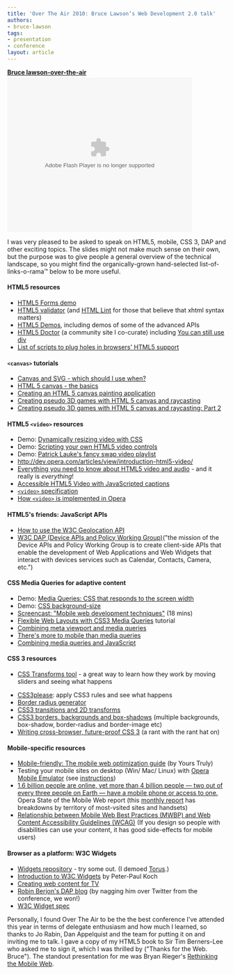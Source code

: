 ```yaml
---
title: 'Over The Air 2010: Bruce Lawson’s Web Development 2.0 talk'
authors:
- bruce-lawson
tags:
- presentation
- conference
layout: article
---
```

<div style="width:425px" id="__ss_5172939"><strong style="display:block;margin:12px 0 4px"><a href="http://www.slideshare.net/brucelawson/bruce-lawsonovertheair" title="Bruce lawson-over-the-air">Bruce lawson-over-the-air</a></strong><object id="__sse5172939" width="425" height="355"><param name="movie" value="http://static.slidesharecdn.com/swf/ssplayer2.swf?doc=bruce-lawson-over-the-air-100910084935-phpapp02&amp;rel=0&amp;stripped_title=bruce-lawsonovertheair" /><param name="allowFullScreen" value="true" /><param name="allowScriptAccess" value="never" /><embed name="__sse5172939" src="http://static.slidesharecdn.com/swf/ssplayer2.swf?doc=bruce-lawson-over-the-air-100910084935-phpapp02&amp;rel=0&amp;stripped_title=bruce-lawsonovertheair" type="application/x-shockwave-flash" allowfullscreen="true" width="425" height="355" allowscriptaccess="never" /></object></div>

<p>I was very pleased to be asked to speak on HTML5, mobile, CSS 3, DAP and other exciting  topics. The  slides might not make much sense on their own, but the purpose was to give people a general overview of the technical landscape, so you might find the organically-grown hand-selected list-of-links-o-rama™ below to be more useful.</p>
<h4>HTML5 resources</h4>
<ul>
<li>
<a href="http://people.opera.com/brucel/demo/html5-forms-LWS-demo.html">HTML5 Forms demo</a></li>

<li>
<a href="http://html5.validator.nu/">HTML5 validator</a> (and <a href="http://www.htmllint.com/">HTML Lint</a> for those that believe that xhtml syntax matters)</li>
<li>
<a href="http://html5demos.com/">HTML5 Demos</a>, including demos of some of the advanced APIs</li>

<li>
<a href="http://html5doctor.com/">HTML5 Doctor</a> (a community site I co-curate) including <a href="http://html5doctor.com/you-can-still-use-div/">You can still use div</a>
</li>
<li><a href="http://github.com/Modernizr/Modernizr/wiki/HTML5-Cross-browser-Polyfills">List of scripts to plug holes in browsers&#39; HTML5 support</a></li>
</ul>


<h4>
<code>&lt;canvas&gt;</code> tutorials</h4>

<ul>

<li><a href="http://my.opera.com/ODIN/blog/canvas-and-svg-which-should-i-use-when">Canvas and SVG - which should I use when?</a></li>
<li><a href="http://dev.opera.com/articles/view/html-5-canvas-the-basics/">HTML 5 canvas - the basics</a></li>
<li><a href="http://dev.opera.com/articles/view/html5-canvas-painting/">Creating an HTML 5 canvas painting application</a></li>
<li><a href="http://dev.opera.com/articles/view/creating-pseudo-3d-games-with-html-5-can-1/">Creating pseudo 3D games with HTML 5 canvas and raycasting</a></li>
<li><a href="http://dev.opera.com/articles/view/3d-games-with-canvas-and-raycasting-part/">Creating pseudo 3D games with HTML 5 canvas and raycasting: Part 2</a>
</li></ul>

<h4>HTML5 <code>&lt;video&gt;</code> resources</h4>
<ul>
<li>Demo: <a href="http://people.opera.com/patrickl/articles/introduction-html5-video/transitions/">Dynamically resizing video with CSS</a></li>
<li>Demo: <a href="http://people.opera.com/patrickl/articles/introduction-html5-video/scripted-controls/">Scripting your own HTML5 video controls</a></li>
<li>Demo: <a href="http://people.opera.com/patrickl/articles/chip.eu-video-article/examples/fancy-swap/">Patrick Lauke&#39;s fancy swap video playlist</a></li>
<li><a href="Introduction%20to%20HTML5%20video">http://dev.opera.com/articles/view/introduction-html5-video/</a></li>
<li>
<a href="http://my.opera.com/core/blog/2010/03/03/everything-you-need-to-know-about-html5-video-and-audio-2">Everything you need to know about HTML5 video and audio</a> - and it really is <em>everything</em>!</li>
<li><a href="http://dev.opera.com/articles/view/accessible-html5-video-with-javascripted-captions/">Accessible HTML5 Video with JavaScripted captions</a></li>

<li><a href="http://www.whatwg.org/specs/web-apps/current-work/multipage/video.html#video"><code>&lt;video&gt;</code> specification</a></li>
<li><a href="http://my.opera.com/core/blog/2009/12/31/re-introducing-video">How <code>&lt;video&gt;</code> is implemented in Opera</a></li>
</ul>

<h4>HTML5&#39;s friends: JavaScript APIs</h4>
<ul>
<li><a href="http://dev.opera.com/articles/view/how-to-use-the-w3c-geolocation-api/">How to use the W3C Geolocation API</a></li>
<li><a href="http://www.w3.org/2009/dap/">W3C DAP (Device APIs and Policy Working Group)</a>(&quot;the mission of the Device APIs and Policy Working Group is to create client-side APIs that enable the development of Web Applications and Web Widgets that interact with devices services such as Calendar, Contacts, Camera, etc.&quot;)</li>
</ul>

<h4>CSS Media Queries for adaptive content</h4>
<ul>
<li>Demo:
<a href="http://people.opera.com/danield/css3/vangogh/">Media Queries: CSS that responds to the screen width</a></li>
<li>Demo: <a href="http://people.opera.com/brucel/demo/background-size.html">CSS background-size </a></li>
<li>
<a href="http://my.opera.com/ODIN/blog/screencast-mobile-web-development-techniques">Screencast: &quot;Mobile web development techniques&quot;</a> (18 mins)
</li><li>
<a href="http://www.peachpit.com/articles/article.aspx?p=1604236">Flexible Web Layouts with CSS3 Media Queries</a> tutorial</li>
<li><a href="http://www.quirksmode.org/blog/archives/2010/09/combining_meta.html">Combining meta viewport and media queries</a></li>
<li><a href="http://my.opera.com/ODIN/blog/theres-more-to-mobile-than-media-queries">There&#39;s more to mobile than media queries</a>
<li><a href="http://www.quirksmode.org/blog/archives/2010/08/combining_media.html">Combining media queries and JavaScript</a></li>
</li></ul>

<h4> CSS 3 resources</h4>
<ul>
<li>

<a href="http://westciv.com/tools/transforms/index.html">CSS Transforms tool</a> - a great way to learn how they work by moving sliders and seeing what happens</li>
<li>
<a href="http://css3please.com/">CSS3please</a>: apply CSS3 rules and see what happens</li>
<li><a href="http://border-radius.com/">Border radius generator</a></li>

<li><a href="http://dev.opera.com/articles/view/css3-transitions-and-2d-transforms/">CSS3 transitions and 2D transforms</a></li>

<li>
<a href="http://dev.opera.com/articles/view/css3-border-background-boxshadow/">CSS3 borders, backgrounds and box-shadows</a> (multiple backgrounds, box-shadow, border-radius and border-image etc)</li>
<li>
<a href="http://www.brucelawson.co.uk/2010/cross-browser-future-proof-css-3/">Writing cross-browser, future-proof CSS 3</a> (a rant with the rant hat on)</li>
</ul>

<h4>Mobile-specific resources</h4>
<ul>
<li><a href="http://dev.opera.com/articles/view/the-mobile-web-optimization-guide/">Mobile-friendly: The mobile web optimization guide</a> (by Yours Truly)</li>
<li>Testing your mobile sites on desktop (Win/ Mac/ Linux) with <a href="http://www.opera.com/developer/tools/">Opera Mobile Emulator</a> (see <a href="http://dev.opera.com/articles/view/opera-mobile-10-widgets-mobile-emulator-desktop/">instructions</a>)</li>
<li>
<a href="http://www.opera.com/smw/2009/10/">1.6 billion people are online, yet more than 4 billion people — two out of every three people on Earth — have a mobile phone or access to one.</a> Opera State of the Mobile Web report (this <a href="http://www.opera.com/smw">monthly report</a> has breakdowns by territory of most-vsited sites and handsets)</li>
<li><a href="http://www.w3.org/TR/mwbp-wcag/">Relationship between Mobile Web Best Practices (MWBP) and Web Content Accessibility Guidelines (WCAG)</a> (If you design so people with disabilities can use your content, it has good side-effects for mobile users)</li>
</ul>


<h4>Browser as a platform: W3C Widgets</h4>
<ul>
<li><a href="http://widgets.opera.com/">Widgets repository</a> - try some out. (I demoed <a href="http://widgets.opera.com/widget/downloading/4196/1.2/">Torus</a>.)</li>
<li><a href="http://www.quirksmode.org/blog/archives/2009/04/introduction_to.html">Introduction to W3C Widgets</a> by Peter-Paul Koch</li>
<li><a href="http://dev.opera.com/articles/view/creating-web-content-for-tv/">Creating web content for TV</a></li>
<li><a href="http://berjon.com/blog/2010/09/dap.html">Robin Berjon&#39;s DAP blog</a> (by nagging him over Twitter from the conference, we won!)</li>
<li><a href="http://www.w3.org/TR/widgets/">W3C Widget spec</a></li>
</ul>



<p>Personally, I found Over The Air to be the the best conference I&#39;ve attended this year in terms of delegate enthusiasm and how much I learned, so thanks to Jo Rabin, Dan Appelquist and the team for putting it on and inviting me to talk. I gave a copy of my HTML5 book to Sir Tim Berners-Lee who asked me to sign it, which I was thrilled by (&quot;Thanks for the Web. Bruce&quot;). The standout presentation for me was Bryan Rieger&#39;s <a href="http://www.slideshare.net/bryanrieger/rethinking-the-mobile-web-by-yiibu">Rethinking the Mobile Web</a>.</p>
